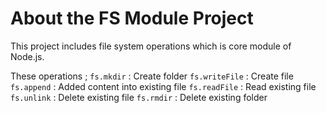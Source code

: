 # About the FS Module Project

This project includes file system operations which is core module of Node.js.

These operations ;
```fs.mkdir``` : Create folder
```fs.writeFile``` : Create file
```fs.append``` : Added content into existing file
```fs.readFile``` : Read existing file
```fs.unlink``` : Delete existing file
```fs.rmdir``` : Delete existing folder 

